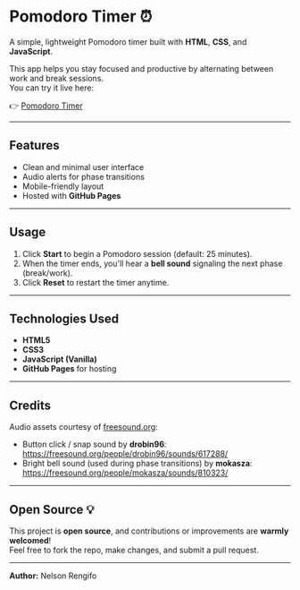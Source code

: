 # Pomodoro Timer ⏰

A simple, lightweight Pomodoro timer built with **HTML**, **CSS**, and **JavaScript**.

This app helps you stay focused and productive by alternating between work and break sessions.  
You can try it live here:

👉 [Pomodoro Timer](https://nelsonrengifo.github.io/pomodoro/)

---

## Features

- Clean and minimal user interface
- Audio alerts for phase transitions
- Mobile-friendly layout
- Hosted with **GitHub Pages**

---

## Usage

1. Click **Start** to begin a Pomodoro session (default: 25 minutes).
2. When the timer ends, you'll hear a **bell sound** signaling the next phase (break/work).
3. Click **Reset** to restart the timer anytime.

---

## Technologies Used

- **HTML5**
- **CSS3**
- **JavaScript (Vanilla)**
- **GitHub Pages** for hosting

---

## Credits

Audio assets courtesy of [freesound.org](https://freesound.org/):

- Button click / snap sound by **drobin96**: https://freesound.org/people/drobin96/sounds/617288/
- Bright bell sound (used during phase transitions) by **mokasza**: https://freesound.org/people/mokasza/sounds/810323/

---

## Open Source 💡

This project is **open source**, and contributions or improvements are **warmly welcomed**!  
Feel free to fork the repo, make changes, and submit a pull request.

---

**Author:** Nelson Rengifo
